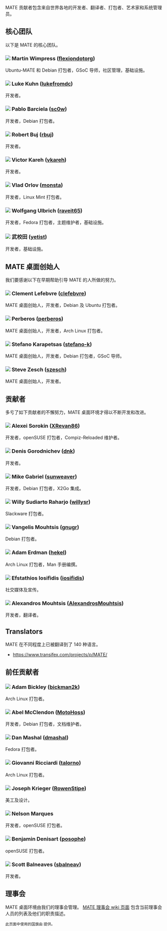 <!--
.. link:
.. description:
.. tags:
.. date: 2011-12-05 07:25:21
.. title: 团队
.. slug: team
-->

MATE 贡献者包含来自世界各地的开发者、翻译者、打包者、艺术家和系统管理员。

## 核心团队

以下是 MATE 的核心团队。

### ![](/assets/img/flags/32/United%20Kingdom\(Great%20Britain\).png) Martin Wimpress ([flexiondotorg](https://github.com/flexiondotorg))

Ubuntu-MATE 和 Debian 打包者，GSoC 导师，社区管理，基础设施。

### ![](/assets/img/flags/32/USA.png) Luke Kuhn ([lukefromdc](https://github.com/lukefromdc))

开发者。

### ![](/assets/img/flags/32/Galicia.png) Pablo Barciela ([sc0w](https://github.com/sc0w))

开发者，Debian 打包者。

### ![](/assets/img/flags/32/Catalonia.png) Robert Buj ([rbuj](https://github.com/rbuj))

开发者。

### ![](/assets/img/flags/32/Puerto%20Rico.png) Victor Kareh ([vkareh](https://github.com/vkareh))

开发者。

### ![](/assets/img/flags/32/Russian%20Federation.png) Vlad Orlov ([monsta](https://github.com/monsta))

开发者，Linux Mint 打包者。

### ![](/assets/img/flags/32/Germany.png) Wolfgang Ulbrich ([raveit65](https://github.com/raveit65))

开发者，Fedora 打包者，主题维护者，基础设施。

### ![](/assets/img/flags/32/China.png) 武校田 ([yetist](https://github.com/yetist))

开发者，基础设施。



## MATE 桌面创始人

我们要感谢以下在早期帮助引导 MATE 的人所做的努力。

### ![](/assets/img/flags/32/France.png) Clement Lefebvre ([clefebvre](https://github.com/clefebvre))

MATE 桌面创始人，开发者，Debian 及 Ubuntu 打包者。

### ![](/assets/img/flags/32/Argentina.png) Perberos ([perberos](https://github.com/perberos))

MATE 桌面创始人，开发者，Arch Linux 打包者。

### ![](/assets/img/flags/32/Italy.png) Stefano Karapetsas ([stefano-k](https://github.com/stefano-k))

MATE 桌面创始人，开发者，Debian 打包者，GSoC 导师。

### ![](/assets/img/flags/32/USA.png) Steve Zesch ([szesch](https://github.com/szesch))

MATE 桌面创始人，开发者。



## 贡献者

多亏了如下贡献者的不懈努力，MATE 桌面环境才得以不断开发和改进。

### ![](/assets/img/flags/32/Russian%20Federation.png) Alexei Sorokin ([XRevan86](https://github.com/XRevan86))

开发者，openSUSE 打包者，Compiz-Reloaded 维护者。

### ![](/assets/img/flags/32/Russian%20Federation.png) Denis Gorodnichev ([dnk](https://github.com/dnk))

开发者。

### ![](/assets/img/flags/32/Germany.png) Mike Gabriel ([sunweaver](https://github.com/sunweaver))

开发者，Debian 打包者，X2Go 集成。

### ![](/assets/img/flags/32/Indonesia.png) Willy Sudiarto Raharjo ([willysr](https://github.com/willysr))

Slackware 打包者。

### ![](/assets/img/flags/32/Greece.png) Vangelis Mouhtsis ([gnugr](https://github.com/gnugr))

Debian 打包者。

### ![](/assets/img/flags/32/USA.png) Adam Erdman ([hekel](https://github.com/hekel))

Arch Linux 打包者，Man 手册编撰。

### ![](/assets/img/flags/32/Greece.png) Efstathios Iosifidis ([iosifidis](https://github.com/iosifidis))

社交媒体及宣传。

### ![](/assets/img/flags/32/Greece.png) Alexandros Mouhtsis ([AlexandrosMouhtsis](https://github.com/AlexandrosMouhtsis))

开发者，翻译者。



## Translators

MATE 在不同程度上已被翻译到了 140 种语言。

  * <https://www.transifex.com/projects/p/MATE/>



## 前任贡献者

### ![](/assets/img/flags/32/USA.png) Adam Bickley ([bickman2k](https://github.com/bickman2k))

Arch Linux 打包者。

### ![](/assets/img/flags/32/USA.png) Abel McClendon ([MotoHoss](https://github.com/MotoHoss))

开发者，Debian 打包者，文档维护者。

### ![](/assets/img/flags/32/USA.png) Dan Mashal ([dmashal](https://github.com/dmashal))

Fedora 打包者。

### ![](/assets/img/flags/32/Italy.png) Giovanni Ricciardi ([talorno](https://github.com/talorno))

Arch Linux 打包者。

### ![](/assets/img/flags/32/USA.png) Joseph Krieger ([RowenStipe](https://github.com/RowenStipe))

美工及设计。

### ![](/assets/img/flags/32/Portugal.png) Nelson Marques

开发者，openSUSE 打包者。

### ![](/assets/img/flags/32/France.png) Benjamin Denisart ([posophe](https://github.com/posophe))

openSUSE 打包者。

### ![](/assets/img/flags/32/Canada.png) Scott Balneaves ([sbalneav](https://github.com/sbalneav))

开发者。



## 理事会

MATE 桌面环境由我们的理事会管理。
[MATE 理事会 wiki 页面](http://wiki.mate-desktop.com/board)
包含当前理事会人员的列表及他们的职责描述。

<small>
此页面中使用的国旗由 <http://www.icondrawer.com> 提供。
</small>
